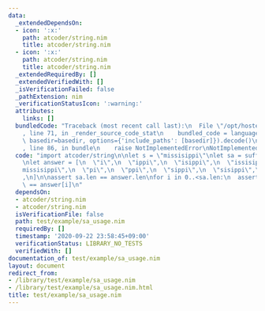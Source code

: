 ```yaml
---
data:
  _extendedDependsOn:
  - icon: ':x:'
    path: atcoder/string.nim
    title: atcoder/string.nim
  - icon: ':x:'
    path: atcoder/string.nim
    title: atcoder/string.nim
  _extendedRequiredBy: []
  _extendedVerifiedWith: []
  _isVerificationFailed: false
  _pathExtension: nim
  _verificationStatusIcon: ':warning:'
  attributes:
    links: []
  bundledCode: "Traceback (most recent call last):\n  File \"/opt/hostedtoolcache/Python/3.9.6/x64/lib/python3.9/site-packages/onlinejudge_verify/documentation/build.py\"\
    , line 71, in _render_source_code_stat\n    bundled_code = language.bundle(stat.path,\
    \ basedir=basedir, options={'include_paths': [basedir]}).decode()\n  File \"/opt/hostedtoolcache/Python/3.9.6/x64/lib/python3.9/site-packages/onlinejudge_verify/languages/nim.py\"\
    , line 86, in bundle\n    raise NotImplementedError\nNotImplementedError\n"
  code: "import atcoder/string\n\nlet s = \"missisippi\"\nlet sa = suffix_array(s)\n\
    \nlet answer = [\n  \"i\",\n  \"ippi\",\n  \"isippi\",\n  \"issisippi\",\n  \"\
    missisippi\",\n  \"pi\",\n  \"ppi\",\n  \"sippi\",\n  \"sisippi\",\n  \"ssisippi\"\
    ,\n]\n\nassert sa.len == answer.len\nfor i in 0..<sa.len:\n  assert s[sa[i]..^1]\
    \ == answer[i]\n"
  dependsOn:
  - atcoder/string.nim
  - atcoder/string.nim
  isVerificationFile: false
  path: test/example/sa_usage.nim
  requiredBy: []
  timestamp: '2020-09-22 23:58:45+09:00'
  verificationStatus: LIBRARY_NO_TESTS
  verifiedWith: []
documentation_of: test/example/sa_usage.nim
layout: document
redirect_from:
- /library/test/example/sa_usage.nim
- /library/test/example/sa_usage.nim.html
title: test/example/sa_usage.nim
---
```

